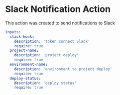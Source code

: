 # Slack Notification Action

This action was created to send notifications to Slack

```yaml
inputs:
  slack-hook:
    description: 'token connect Slack'
    require: true
  project-name:
    description: 'project deploy'
    require: true
  environment-name:
    description: 'environment to project deploy'
    require: true
  deploy-status:
    description: 'deploy status'
    require: true
```